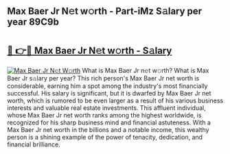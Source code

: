 ## Max Baer Jr N𝚎t w𝚘rth - Part-iMz S𝚊lary per year 89C9b

# <h2><a href="http://gc10a6q.nevu.top/?p=Max+Baer+Jr">🔗 👉🔴 Max Baer Jr N𝚎t w𝚘rth - S𝚊lary</a></h2>

[![Max Baer Jr N𝚎t W𝚘rth](https://i.imgur.com/Oavwk0R.jpeg)](http://gc10a6q.nevu.top/?p=Max+Baer+Jr)
What is Max Baer Jr n𝚎t w𝚘rth? What is Max Baer Jr s𝚊lary per year?
This rich person's Max Baer Jr net worth is considerable, earning him a spot among the industry's most financially successful. His salary is significant, but it is dwarfed by Max Baer Jr net worth, which is rumored to be even larger as a result of his various business interests and valuable real estate investments. This affluent individual, whose Max Baer Jr net worth ranks among the highest worldwide, is recognized for his sharp business mind and financial astuteness. With a Max Baer Jr net worth in the billions and a notable income, this wealthy person is a shining example of the power of tenacity, dedication, and financial brilliance.
